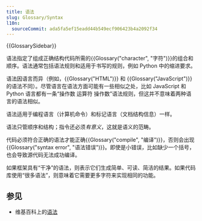 ```yaml
---
title: 语法
slug: Glossary/Syntax
l10n:
  sourceCommit: ada5fa5ef15eadd44b549ecf906423b4a2092f34
---
```


{{GlossarySidebar}}

语法指定了组成正确结构代码所需的{{Glossary("character", "字符")}}的组合和顺序。语法通常包括语法规则和适用于书写的规则，例如 Python 中的缩进要求。

语法因语言而异（例如，{{Glossary("HTML")}} 和 {{Glossary("JavaScript")}} 的语法不同）。尽管语言在语法方面可能有一些相似之处，比如 JavaScript 和 Python 语言都有一条“操作数 运算符 操作数”语法规则，但这并不意味着两种语言的语法相似。

语法适用于编程语言（计算机命令）和标记语言（文档结构信息）一样。

语法只管顺序和结构；指令还必须*有意义*，这就是语义的范畴。

代码必须符合正确的语法才能正确{{Glossary("compile", "编译")}}，否则会出现{{Glossary("syntax error", "语法错误")}}。即使是小错误，比如缺少一个括号，也会导致源代码无法成功编译。

如果框架具有“干净”的语法，则表示它们生成简单、可读、简洁的结果。如果代码库使用“很多语法”，则意味着它需要更多字符来实现相同的功能。

## 参见

- 维基百科上的[语法](<https://en.wikipedia.org/wiki/Syntax_(programming_languages)>)
